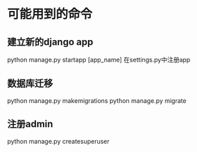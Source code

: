 # 可能用到的命令
## 建立新的django app
python manage.py startapp [app_name]
在settings.py中注册app
## 数据库迁移
python manage.py makemigrations
python manage.py migrate

## 注册admin
python manage.py createsuperuser

